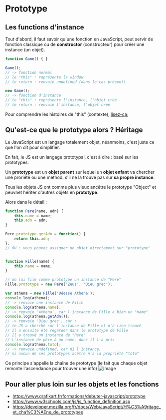 # Prototype

## Les functions d'instance
Tout d'abord, il faut savoir qu'une fonction en JavaScript, peut servir de fonction classique ou de **constructor** (constructeur) pour créer une instance  (un objet).

```javascript
function Game() { }

Game(); 
// -> fonction normal
// le "this" : représente la window
// le return : renvoie undefined (dans le cas présent)

new Game();
// -> fonction d'instance
// le "this" : représente l'instance, l'objet créé
// le return : renvoie l'instance, l'objet crée
```
Pour comprendre les histoires de "this" (contexte), [lisez-ça](ScopeAndContext.md);

## Qu'est-ce que le prototype alors ? Héritage

Le JavaScript est un langage totalement objet, néanmoins, c'est juste ce que l'on dit pour simplifier.

En fait, le JS est un langage prototypal, c'est à dire : basé sur les prototypes.

Un **prototype** est un **objet parent** sur lequel un **objet enfant** va chercher une proriété ou une method, s'il ne la trouve pas sur **sa propre instance**.

Tous les objets JS ont comme plus vieux ancêtre le prototype "Object" et peuvnet hériter d'autres objets en **prototype**.

Alors dans le détail :

```javascript
function Pere(name, adn) {
    this.name = name;
    this.adn = adn;
}

Pere.prototype.getAdn = function() {
    return this.adn;
};
// OU : vous pouvez assigner un objet directement sur "prototype"


function Fille(name) {
    this.name = name;
}

// on lui file comme prototype un instance de "Pere"
Fille.prototype = new Pere('Zeus', 'Dieu grec');

var athena = new Fille('Déesse Athena');
console.log(athena);
// -> renvoie une instance de Fille
console.log(athena.name);
// -> renvoie 'Athena', car l'instance de Fille a bien un "name"
console.log(athena.getAdn());
// -> renvoie 'Dieu grec', car :
// le JS a cherché sur l'instance de Fille et n'a rien trouvé
// Il a ensuite été regarder dans le prototype de Fille
// Il a trouvé un instance de "Pere"
// L'instance de père à un name, donc il l'a pris
console.log(athena.toto);
// -> renvoie undefined, car ni l'instance, 
// ni aucun de ses prototypes acêtre n'a la propriété "toto"
```

Ce principe s'appelle la chaîne de prototype (le fait que chaque objet remonte l'ascendance pour trouver une info)
![image](https://user-images.githubusercontent.com/1426357/38781730-0f956dec-40ea-11e8-9e17-bafcb6bdcbde.png)

## Pour aller plus loin sur les objets et les fonctions
- https://www.grafikart.fr/formations/debuter-javascript/prototype
- https://www.w3schools.com/js/js_function_definition.asp
- https://developer.mozilla.org/fr/docs/Web/JavaScript/H%C3%A9ritage_et_cha%C3%AEne_de_prototypes
